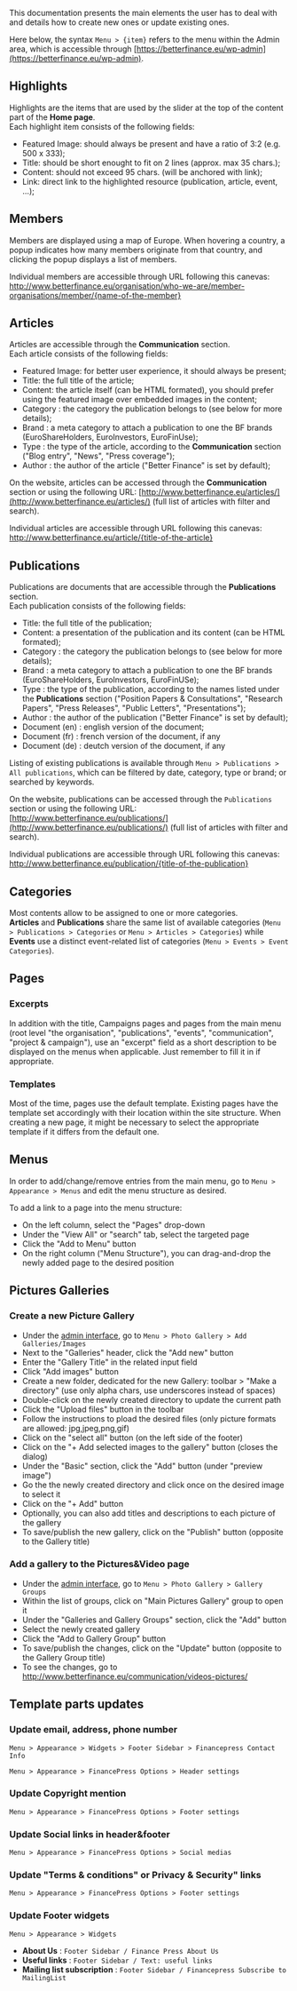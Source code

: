 This documentation presents the main elements the user has to deal with and details how to create new ones or update existing ones.  

Here below, the syntax `Menu > {item}` refers to the menu within the Admin area, which is accessible through [https://betterfinance.eu/wp-admin](https://betterfinance.eu/wp-admin).

## Highlights
Highlights are the items that are used by the slider at the top of the content part of the **Home page**.  
Each highlight item consists of the following fields:  

* Featured Image: should always be present and have a ratio of 3:2 (e.g. 500 x 333);
* Title: should be short enought to fit on 2 lines (approx. max 35 chars.);
* Content: should not exceed 95 chars. (will be anchored with link);
* Link: direct link to the highlighted resource (publication, article, event, ...);  

## Members
Members are displayed using a map of Europe. When hovering a country, a popup indicates how many members originate from that country, and clicking the popup displays a list of members.  

Individual members are accessible through URL following this canevas: http://www.betterfinance.eu/organisation/who-we-are/member-organisations/member/{name-of-the-member}

## Articles
Articles are accessible through the **Communication** section.  
Each article consists of the following fields:

* Featured Image: for better user experience, it should always be present;
* Title: the full title of the article;
* Content: the article itself (can be HTML formated), you should prefer using the featured image over embedded images in the content;
* Category : the category the publication belongs to (see below for more details);
* Brand : a meta category to attach a publication to one the BF brands (EuroShareHolders, EuroInvestors, EuroFinUse);
* Type : the type of the article, according to the **Communication** section ("Blog entry", "News", "Press coverage");
* Author : the author of the article ("Better Finance" is set by default);
  

On the website, articles can be accessed through the **Communication** section or using the following URL: [http://www.betterfinance.eu/articles/](http://www.betterfinance.eu/articles/) (full list of articles with filter and search).

Individual articles are accessible through URL following this canevas: http://www.betterfinance.eu/article/{title-of-the-article}

## Publications
Publications are documents that are accessible through the **Publications** section.    
Each publication consists of the following fields:  

* Title: the full title of the publication;
* Content: a presentation of the publication and its content (can be HTML formated);
* Category : the category the publication belongs to (see below for more details);
* Brand : a meta category to attach a publication to one the BF brands (EuroShareHolders, EuroInvestors, EuroFinUSe);
* Type : the type of the publication, according to the names listed under the **Publications** section ("Position Papers & Consultations", "Research Papers", "Press Releases", "Public Letters", "Presentations");
* Author : the author of the publication ("Better Finance" is set by default);
* Document (en) : english version of the document;
* Document (fr) : french version of the document, if any
* Document (de) : deutch version of the document, if any


Listing of existing publications is available through `Menu > Publications > All publications`, which can be filtered by date, category, type or brand; or searched by keywords.

On the website, publications can be accessed through the `Publications` section or using the following URL: [http://www.betterfinance.eu/publications/](http://www.betterfinance.eu/publications/) (full list of articles with filter and search).

Individual publications are accessible through URL following this canevas: http://www.betterfinance.eu/publication/{title-of-the-publication}

## Categories
Most contents allow to be assigned to one or more categories.  
**Articles** and **Publications** share the same list of available categories (`Menu > Publications > Categories` or `Menu > Articles > Categories`) while **Events** use a distinct event-related list of categories (`Menu > Events > Event Categories`).

## Pages

### Excerpts
In addition with the title, Campaigns pages and pages from the main menu (root level "the organisation", "publications", "events", "communication", "project & campaign"), use an "excerpt" field as a short description to be displayed on the menus when applicable. Just remember to fill it in if appropriate.

### Templates
Most of the time, pages use the default template. Existing pages have the template set accordingly with their location within the site structure.
When creating a new page, it might be necessary to select the appropriate template if it differs from the default one.

## Menus
In order to add/change/remove entries from the main menu, go to `Menu > Appearance > Menus` and edit the menu structure as desired.  

To add a link to a page into the menu structure:  

* On the left column, select the "Pages" drop-down 
* Under the "View All" or "search" tab, select the targeted page
* Click the "Add to Menu" button
* On the right column ("Menu Structure"), you can drag-and-drop the newly added page to the desired position 

## Pictures Galleries

### Create a new Picture Gallery

* Under the [admin interface](https://www.betterfinance.eu/wp-admin), go to `Menu > Photo Gallery > Add Galleries/Images`
* Next to the "Galleries" header, click the "Add new" button
* Enter the "Gallery Title" in the related input field
* Click "Add images" button
* Create a new folder, dedicated for the new Gallery: toolbar > "Make a directory" (use only alpha chars, use underscores instead of spaces)
* Double-click on the newly created directory to update the current path
* Click the "Upload files" button in the toolbar 
* Follow the instructions to pload the desired files (only picture formats are allowed: jpg,jpeg,png,gif)
* Click on the "select all" button (on the left side of the footer)
* Click on the "+ Add selected images to the gallery" button (closes the dialog)
* Under the "Basic" section, click the "Add" button (under "preview image")
* Go the the newly created directory and click once on the desired image to select it
* Click on the "+ Add" button
* Optionally, you can also add titles and descriptions to each picture of the gallery
* To save/publish the new gallery, click on the "Publish" button (opposite to the Gallery title)


### Add a gallery to the Pictures&Video page

* Under the [admin interface](https://www.betterfinance.eu/wp-admin), go to `Menu > Photo Gallery > Gallery Groups`
* Within the list of groups, click on "Main Pictures Gallery" group to open it
* Under the "Galleries and Gallery Groups" section, click the "Add" button
* Select the newly created gallery
* Click the "Add to Gallery Group" button
* To save/publish the changes, click on the "Update" button (opposite to the Gallery Group title) 
* To see the changes, go to http://www.betterfinance.eu/communication/videos-pictures/


## Template parts updates

### Update email, address, phone number
`Menu > Appearance > Widgets > Footer Sidebar > Financepress Contact Info`

`Menu > Appearance > FinancePress Options > Header settings`

### Update Copyright mention
`Menu > Appearance > FinancePress Options > Footer settings`

### Update Social links in header&footer
`Menu > Appearance > FinancePress Options > Social medias`

### Update "Terms & conditions" or Privacy & Security" links 
`Menu > Appearance > FinancePress Options > Footer settings`

### Update Footer widgets
`Menu > Appearance > Widgets`



* **About Us**  : `Footer Sidebar / Finance Press About Us`
* **Useful links**  : `Footer Sidebar / Text: useful links`
* **Mailing list subscription** : `Footer Sidebar / Financepress Subscribe to MailingList`